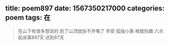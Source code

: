 title: poem897
date: 1567350217000
categories: poem
tags: 在
---
> 在山下有很多想说的
到了山顶就张不开嘴了
早安
孤独小美
格致别趣
六点起床第897天 迟到87天
